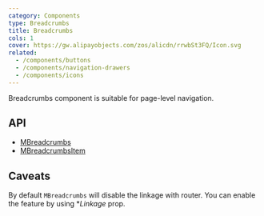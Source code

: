 ```yaml
---
category: Components
type: Breadcrumbs
title: Breadcrumbs
cols: 1
cover: https://gw.alipayobjects.com/zos/alicdn/rrwbSt3FQ/Icon.svg
related:
  - /components/buttons
  - /components/navigation-drawers
  - /components/icons
---
```


Breadcrumbs component is suitable for page-level navigation.

## API

- [MBreadcrumbs](/api/MBreadcrumbs)
- [MBreadcrumbsItem](/api/MBreadcrumbsItem)

## Caveats

<!--alert:info-->
By default `MBreadcrumbs` will disable the linkage with router. You can enable the feature by using **Linkage* prop.
